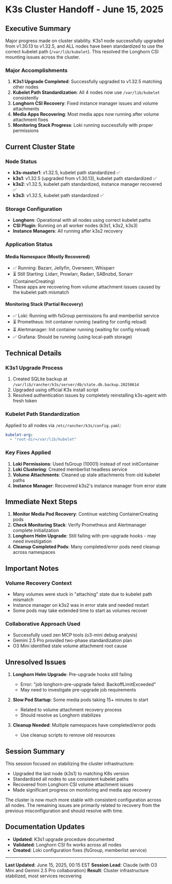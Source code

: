 # K3s Cluster Handoff - June 15, 2025

## Executive Summary

Major progress made on cluster stability. K3s1 node successfully upgraded from v1.30.13 to v1.32.5, and ALL nodes have been standardized to use the correct kubelet path (`/var/lib/kubelet`). This resolved the Longhorn CSI mounting issues across the cluster.

### Major Accomplishments
1. **K3s1 Upgrade Completed**: Successfully upgraded to v1.32.5 matching other nodes
2. **Kubelet Path Standardization**: All 4 nodes now use `/var/lib/kubelet` consistently
3. **Longhorn CSI Recovery**: Fixed instance manager issues and volume attachments
4. **Media Apps Recovering**: Most media apps now running after volume attachment fixes
5. **Monitoring Stack Progress**: Loki running successfully with proper permissions

## Current Cluster State

### Node Status
- **k3s-master1**: v1.32.5, kubelet path standardized ✅
- **k3s1**: v1.32.5 (upgraded from v1.30.13), kubelet path standardized ✅
- **k3s2**: v1.32.5, kubelet path standardized, instance manager recovered ✅
- **k3s3**: v1.32.5, kubelet path standardized ✅

### Storage Configuration
- **Longhorn**: Operational with all nodes using correct kubelet paths
- **CSI Plugin**: Running on all worker nodes (k3s1, k3s2, k3s3)
- **Instance Managers**: All running after k3s2 recovery

### Application Status

#### Media Namespace (Mostly Recovered)
- ✅ Running: Bazarr, Jellyfin, Overseerr, Whisparr
- ⏳ Still Starting: Lidarr, Prowlarr, Radarr, SABnzbd, Sonarr (ContainerCreating)
- These apps are recovering from volume attachment issues caused by the kubelet path mismatch

#### Monitoring Stack (Partial Recovery)
- ✅ Loki: Running with fsGroup permissions fix and memberlist service
- ⏳ Prometheus: Init container running (waiting for config reload)
- ⏳ Alertmanager: Init container running (waiting for config reload)
- ✅ Grafana: Should be running (using local-path storage)

## Technical Details

### K3s1 Upgrade Process
1. Created SQLite backup at `/var/lib/rancher/k3s/server/db/state.db.backup.20250614`
2. Upgraded using official K3s install script
3. Resolved authentication issues by completely reinstalling k3s-agent with fresh token

### Kubelet Path Standardization
Applied to all nodes via `/etc/rancher/k3s/config.yaml`:
```yaml
kubelet-arg:
  - "root-dir=/var/lib/kubelet"
```

### Key Fixes Applied
1. **Loki Permissions**: Used fsGroup (10001) instead of root initContainer
2. **Loki Clustering**: Created memberlist headless service
3. **Volume Attachments**: Cleaned up stale attachments from old kubelet paths
4. **Instance Manager**: Recovered k3s2's instance manager from error state

## Immediate Next Steps

1. **Monitor Media Pod Recovery**: Continue watching ContainerCreating pods
2. **Check Monitoring Stack**: Verify Prometheus and Alertmanager complete initialization
3. **Longhorn Helm Upgrade**: Still failing with pre-upgrade hooks - may need investigation
4. **Cleanup Completed Pods**: Many completed/error pods need cleanup across namespaces

## Important Notes

### Volume Recovery Context
- Many volumes were stuck in "attaching" state due to kubelet path mismatch
- Instance manager on k3s2 was in error state and needed restart
- Some pods may take extended time to start as volumes recover

### Collaborative Approach Used
- Successfully used zen MCP tools (o3-mini debug analysis)
- Gemini 2.5 Pro provided two-phase standardization plan
- O3 Mini identified stale volume attachment root cause

## Unresolved Issues

1. **Longhorn Helm Upgrade**: Pre-upgrade hooks still failing
   - Error: "job longhorn-pre-upgrade failed: BackoffLimitExceeded"
   - May need to investigate pre-upgrade job requirements

2. **Slow Pod Startup**: Some media pods taking 15+ minutes to start
   - Related to volume attachment recovery process
   - Should resolve as Longhorn stabilizes

3. **Cleanup Needed**: Multiple namespaces have completed/error pods
   - Use cleanup scripts to remove old resources

## Session Summary

This session focused on stabilizing the cluster infrastructure:
- Upgraded the last node (k3s1) to matching K8s version
- Standardized all nodes to use consistent kubelet paths
- Recovered from Longhorn CSI volume attachment issues
- Made significant progress on monitoring and media app recovery

The cluster is now much more stable with consistent configuration across all nodes. The remaining issues are primarily related to recovery from the previous misconfiguration and should resolve with time.

## Documentation Updates

- **Updated**: K3s1 upgrade procedure documented
- **Validated**: Longhorn CSI fix works across all nodes
- **Created**: Loki configuration fixes (fsGroup, memberlist service)

---
**Last Updated**: June 15, 2025, 00:15 EST
**Session Lead**: Claude (with O3 Mini and Gemini 2.5 Pro collaboration)
**Result**: Cluster infrastructure stabilized, most services recovering